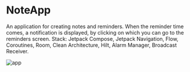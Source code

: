 # NoteApp
An application for creating notes and reminders. When the reminder time comes, a notification is displayed, by clicking on which you can go to the reminders screen.
Stack: Jetpack Compose, Jetpack Navigation, Flow, Coroutines, Room, Clean Architecture, Hilt, Alarm Manager, Broadcast Receiver.

![app](https://github.com/Gramzes/NoteApp/assets/84786206/577c4a6c-9043-4560-bcfd-72d226fb5ec6)

